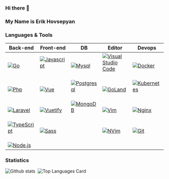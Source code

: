 ### Hi there 👋
### My Name is Erik Hovsepyan

### Languages & Tools
 **Back-end**                                                                                                                                                             | **Front-end**                                                                                                                                                           | **DB**                                                                                                                                                                  | **Editor**                                                                                                                                                                                                 | **Devops**                                                                                                                                                         
--------------------------------------------------------------------------------------------------------------------------------------------------------------------------|-------------------------------------------------------------------------------------------------------------------------------------------------------------------------|-------------------------------------------------------------------------------------------------------------------------------------------------------------------------|------------------------------------------------------------------------------------------------------------------------------------------------------------------------------------------------------------|--------------------------------------------------------------------------------------------------------------------------------------------------------------------
 [![Go](https://img.shields.io/badge/-Go-333333?style=flat-square&logo=go&logoColor=ffffff&labelColor=00ADD8)](https://golang.org/)&nbsp;                                 | [![Javascript](https://img.shields.io/badge/-JavaScript-333333?style=flat-square&logo=javascript&logoColor=white&labelColor=F7DF1E)](https://www.javascript.com/)&nbsp; | [![Mysql](https://img.shields.io/badge/-Mysql-333333?style=flat-square&logo=mysql&logoColor=white&labelColor=4479A1)](https://www.mysql.com/)&nbsp;                     | [![Visual Studio Code](https://img.shields.io/badge/-Visual%20Studio%20Code-333333?style=flat-square&logo=visual%20studio%20code&logoColor=white&labelColor=007ACC)](https://code.visualstudio.com/)&nbsp; | [![Docker](https://img.shields.io/badge/-Docker-333333?style=flat-square&logo=Docker&logoColor=white&labelColor=2496ED)](https://www.docker.com/)&nbsp;            
 [![Php](https://img.shields.io/badge/-Php-333333?style=flat-square&logo=php&logoColor=808BB8&labelColor=000)](https://www.php.net/)&nbsp;                                | [![Vue](https://img.shields.io/badge/-Vue.js-333333?style=flat-square&logo=vue.js&logoColor=white&labelColor=4FC08D)](https://vuejs.org/)&nbsp;                         | [![Postgresql](https://img.shields.io/badge/-Postgresql-333333?style=flat-square&logo=postgresql&logoColor=white&labelColor=4169E1)](https://www.postgresql.org/)&nbsp; | [![GoLand](https://img.shields.io/badge/-GoLand-333333?style=flat-square&logo=GoLand&logoColor=white&labelColor=007ACC)](https://www.jetbrains.com/ru-ru/go/)&nbsp;                                        | [![Kubernetes](https://img.shields.io/badge/-Kubernetes-333333?style=flat-square&logo=Kubernetes&logoColor=white&labelColor=326CE5)](https://kubernetes.io/)&nbsp; 
 [![Laravel](https://img.shields.io/badge/-Laravel-333333?style=flat-square&logo=laravel&logoColor=white&labelColor=E4392C)](https://laravel.com/)                        | [![Vuetify](https://img.shields.io/badge/-Vuetify-333333?style=flat-square&logo=vuetify&logoColor=white&labelColor=1867C0)](https://vuetifyjs.com/)&nbsp;               | [![MongoDB](https://img.shields.io/badge/-MongoDB-333333?style=flat-square&logo=mongodb&logoColor=white&labelColor=47A248)](https://www.mongodb.com/)&nbsp;             | [![Vim](https://img.shields.io/badge/-Vim-333333?style=flat-square&logo=vim&logoColor=white&labelColor=019733)](https://www.vim.org/)&nbsp;                                                                | [![Nginx](https://img.shields.io/badge/-Nginx-333333?style=flat-square&logo=nginx&logoColor=white&labelColor=009639)](https://www.nginx.com/)&nbsp;                
 [![TypeScript](https://img.shields.io/badge/-TypeScript-333333?style=flat-square&logo=ts-node&logoColor=white&labelColor=3178C6)](https://www.typescriptlang.org/)&nbsp; | [![Sass](https://img.shields.io/badge/-Sass-333333?style=flat-square&logo=sass&logoColor=CC6699&labelColor=black)](https://sass-lang.com/)&nbsp;                        |                                                                                                                                                                         | [![NVim](https://img.shields.io/badge/-Nvim-333333?style=flat-square&logo=neovim&logoColor=white&labelColor=57A143)](https://neovim.io/)&nbsp;                                                             | [![Git](https://img.shields.io/badge/-Git-333333?style=flat-square&logo=git&logoColor=white&labelColor=F05032)](https://git-scm.com/)&nbsp;                        
 [![Node.js](https://img.shields.io/badge/-Node.js-333333?style=flat-square&logo=node.js&logoColor=008a0e&labelColor=black)](https://nodejs.org/)&nbsp;                   |                                                                                                                                                                         |                                                                                                                                                                         |                                                                                                                                                                                                            |                                                                                                                                                                    
### Statistics
![Github stats](https://github-readme-stats.vercel.app/api?username=fr13n8&theme=chartreuse-dark&show_icons=true&count_private=true)&nbsp;
![Top Languages Card](https://github-readme-stats.vercel.app/api/top-langs/?username=fr13n8&theme=chartreuse-dark&layout=compact)

